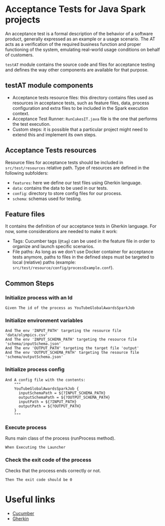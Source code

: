 # Acceptance Tests for Java Spark projects

An acceptance test is a formal description of the behavior of a software product, generally expressed as an example or 
a usage scenario. The AT acts as a verification of the required business function and proper functioning of the system, 
emulating real-world usage conditions on behalf of customers.

`testAT` module contains the source code and files for acceptance testing and defines the way other components are 
available for that purpose.

## testAT module components
 * Acceptance tests resource files: this directory contains files used as resources in acceptance tests, such as 
feature files, data, process configuration and extra files to be included in the Spark execution context.
 * Acceptance Test Runner: `RunCukesIT.java` file is the one that performs the test execution.
 * Custom steps: it is possible that a particular project might need to extend this and implement its own steps.

## Acceptance Tests resources
Resource files for acceptance tests should be included in `src/test/resources` relative path. Type of resources 
are defined in the following subfolders:
 * `features`: here we define our test files using Gherkin language.
 * `data`: contains the data to be used in our tests.
 * `config`: directory to store config files for our process.
 * `schema`: schemas used for testing.

## Feature files
It contains the definition of our acceptance tests in Gherkin language. For now, some considerations are needed to 
make it work:
* Tags: Cucumber tags (`@tag`) can be used in the feature file in order to organize and launch specific scenarios. 
* File paths: As long as we don't use Docker container for acceptance tests anymore, paths to files in the defined 
steps must be targeted to local (relative) paths (example: `src/test/resource/config/processExample.conf`).

## Common Steps

### Initialize process with an Id

```
Given The id of the process as YouTubeGlobalAwardsSparkJob
```

### Initialize environment variables

```
And The env 'INPUT_PATH' targeting the resource file 'data/olympics.csv'
And The env 'INPUT_SCHEMA_PATH' targeting the resource file 'schema/inputSchema.json'
And The env 'OUTPUT_PATH' targeting the target file 'output'
And The env 'OUTPUT_SCHEMA_PATH' targeting the resource file 'schema/outputSchema.json'
```

### Initialize process config

```
And A config file with the contents:
    """
    YouTubeGlobalAwardsSparkJob {
      inputSchemaPath = ${?INPUT_SCHEMA_PATH}
      outputSchemaPath = ${?OUTPUT_SCHEMA_PATH}
      inputPath = ${?INPUT_PATH}
      outputPath = ${?OUTPUT_PATH}
    }
    """
```

### Execute process

Runs main class of the process (runProcess method).

```
When Executing the Launcher
```

### Check the exit code of the process

Checks that the process ends correctly or not.

```
Then The exit code should be 0
```

# Useful links
* [Cucumber](https://cucumber.io/)
* [Gherkin](https://docs.cucumber.io/gherkin/reference/)
